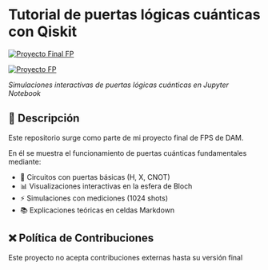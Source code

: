 # Tutorial de puertas lógicas cuánticas con Qiskit


[![Proyecto Final FP](https://img.shields.io/badge/🎓-Proyecto_Final_FP-important)](https://github.com/VictoriaCoconut/Puertas-Cuánticas)

[![Proyecto FP](https://img.shields.io/badge/📚-Proyecto_en_Desarrollo-8A2BE2)](https://github.com/VictoriaCoconut/Puertas-Cuánticas)

*Simulaciones interactivas de puertas lógicas cuánticas en Jupyter Notebook*  

## 🌌 Descripción
Este repositorio surge como parte de mi proyecto final de FPS de DAM. 

En él se muestra el funcionamiento de puertas cuánticas fundamentales mediante:

- 🧩 Circuitos con puertas básicas (H, X, CNOT)
- 📊 Visualizaciones interactivas en la esfera de Bloch
- ⚡ Simulaciones con mediciones (1024 shots)
- 📚 Explicaciones teóricas en celdas Markdown


## ❌ Política de Contribuciones  
Este proyecto no acepta contribuciones externas hasta su versión final